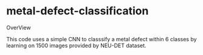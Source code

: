# metal-defect-classification
OverView

  This code uses a simple CNN to classsify a metal defect within 6 classes by learning on 1500 images provided by NEU-DET dataset.
